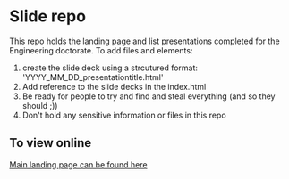 # Slide repo
This repo holds the landing page and list presentations completed for the Engineering doctorate.
To add files and elements: 
1. create the slide deck using a strcutured format: 'YYYY_MM_DD_presentationtitle.html'
2. Add reference to the slide decks in the index.html
3. Be ready for people to try and find and steal everything (and so they should ;))
4. Don't hold any sensitive information or files in this repo

## To view online
[Main landing page can be found here](https://external-content.duckduckgo.com/iu/?u=https%3A%2F%2Ftse1.mm.bing.net%2Fth%3Fid%3DOIP.5NYsMXQSqFHIptuB5007UgHaHa%26pid%3DApi&f=1)
